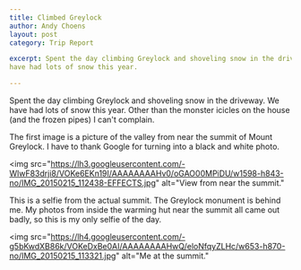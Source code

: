 ```yaml
---
title: Climbed Greylock
author: Andy Choens
layout: post
category: Trip Report

excerpt: Spent the day climbing Greylock and shoveling snow in the driveway. We
have had lots of snow this year.

---
```


Spent the day climbing Greylock and shoveling snow in the driveway. We
have had lots of snow this year. Other than the monster icicles on the house (and the
frozen pipes) I can't complain.

The first image is a picture of the valley from near the summit of
Mount Greylock. I have to thank Google for turning into a black and
white photo.

<img
 src="https://lh3.googleusercontent.com/-WlwF83drji8/VOKe6EKn19I/AAAAAAAAHv0/oGAO00MPiDU/w1598-h843-no/IMG_20150215_112438-EFFECTS.jpg"
 alt="View from near the summit."
>

This is a selfie from the actual summit. The Greylock monument is
behind me. My photos from inside the warming hut near the summit all
came out badly, so this is my only selfie of the day.

<img
 src="https://lh4.googleusercontent.com/-g5bKwdXB86k/VOKeDxBe0AI/AAAAAAAAHwQ/eloNfqyZLHc/w653-h870-no/IMG_20150215_113321.jpg"
 alt="Me at the summit."
>
